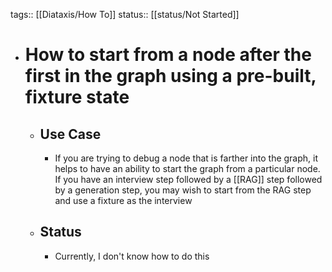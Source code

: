 tags:: [[Diataxis/How To]]
status:: [[status/Not Started]]

- # How to start from a node after the first in the graph using a pre-built, fixture state
	- ## Use Case
		- If you are trying to debug a node that is farther into the graph, it helps to have an ability to start the graph from a particular node. If you have an interview step followed by a [[RAG]] step followed by a generation step, you may wish to start from the RAG step and use a fixture as the interview
	- ## Status
		- Currently, I don't know how to do this